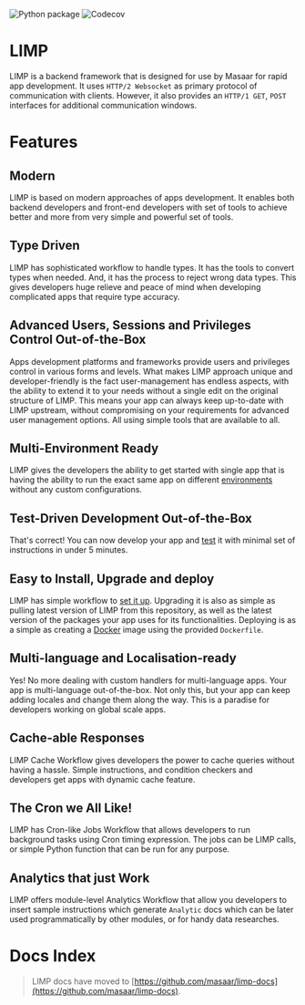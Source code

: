 ![Python package](https://github.com/masaar/limp/workflows/Python%20package/badge.svg?branch=v6.1.0-package)
![Codecov](https://codecov.io/gh/masaar/limp/branch/v6.1.0-package/graphs/badge.svg)

# LIMP
LIMP is a backend framework that is designed for use by Masaar for rapid app development. It uses `HTTP/2 Websocket` as primary protocol of communication with clients. However, it also provides an `HTTP/1 GET`, `POST` interfaces for additional communication windows.

# Features
## Modern
LIMP is based on modern approaches of apps development. It enables both backend developers and front-end developers with set of tools to achieve better and more from very simple and powerful set of tools.

## Type Driven
LIMP has sophisticated workflow to handle types. It has the tools to convert types when needed. And, it has the process to reject wrong data types. This gives developers huge relieve and peace of mind when developing complicated apps that require type accuracy.

## Advanced Users, Sessions and Privileges Control Out-of-the-Box
Apps development platforms and frameworks provide users and privileges control in various forms and levels. What makes LIMP approach unique and developer-friendly is the fact user-management has endless aspects, with the ability to extend it to your needs without a single edit on the original structure of LIMP. This means your app can always keep up-to-date with LIMP upstream, without compromising on your requirements for advanced user management options. All using simple tools that are available to all.

## Multi-Environment Ready
LIMP gives the developers the ability to get started with single app that is having the ability to run the exact same app on different [environments](https://github.com/masaar/limp-docs/blob/master/api-package.md#envs) without any custom configurations.

## Test-Driven Development Out-of-the-Box
That's correct! You can now develop your app and [test](https://github.com/masaar/limp-docs/blob/master/tests.md) it with minimal set of instructions in under 5 minutes.

## Easy to Install, Upgrade and deploy
LIMP has simple workflow to [set it up](https://github.com/masaar/limp-docs/blob/master/quick-start.md). Upgrading it is also as simple as pulling latest version of LIMP from this repository, as well as the latest version of the packages your app uses for its functionalities. Deploying is as a simple as creating a [Docker](https://www.docker.com) image using the provided `Dockerfile`.

## Multi-language and Localisation-ready
Yes! No more dealing with custom handlers for multi-language apps. Your app is multi-language out-of-the-box. Not only this, but your app can keep adding locales and change them along the way. This is a paradise for developers working on global scale apps.

## Cache-able Responses
LIMP Cache Workflow gives developers the power to cache queries without having a hassle. Simple instructions, and condition checkers and developers get apps with dynamic cache feature.

## The Cron we All Like!
LIMP has Cron-like Jobs Workflow that allows developers to run background tasks using Cron timing expression. The jobs can be LIMP calls, or simple Python function that can be run for any purpose.

## Analytics that just Work
LIMP offers module-level Analytics Workflow that allow you developers to insert sample instructions which generate `Analytic` docs which can be later used programmatically by other modules, or for handy data researches.

# Docs Index
> LIMP docs have moved to [https://github.com/masaar/limp-docs](https://github.com/masaar/limp-docs).